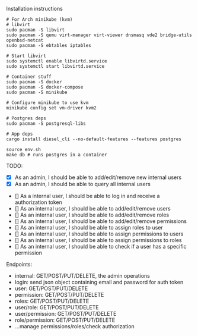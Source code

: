 Installation instructions 
```
# For Arch minikube (kvm)
# libvirt
sudo pacman -S libvirt
sudo pacman -S qemu virt-manager virt-viewer dnsmasq vde2 bridge-utils openbsd-netcat
sudo pacman -S ebtables iptables

# Start libvirt
sudo systemctl enable libvirtd.service
sudo systemctl start libvirtd.service

# Container stuff
sudo pacman -S docker
sudo pacman -S docker-compose
sudo pacman -S minikube

# Configure minikube to use kvm
minikube config set vm-driver kvm2

# Postgres deps
sudo pacman -S postgresql-libs

# App deps
cargo install diesel_cli --no-default-features --features postgres

source env.sh
make db # runs postgres in a container
```

TODO:
- [X] As an admin, I should be able to add/edit/remove new internal users
- [X] As an admin, I should be able to query all internal users
- [] As a internal user, I should be able to log in and receive a authorization token
- [] As an internal user, I should be able to add/edit/remove users
- [] As an internal user, I should be able to add/edit/remove roles
- [] As an internal user, I should be able to add/edit/remove permissions
- [] As an internal user, I should be able to assign roles to user
- [] As an internal user, I should be able to assign permissions to users
- [] As an internal user, I should be able to assign permissions to roles
- [] As an internal user, I should be able to check if a user has a specific permission

Endpoints:
- internal: GET/POST/PUT/DELETE, the admin operations
- login: send json object containing email and password for auth token
- user: GET/POST/PUT/DELETE
- permission: GET/POST/PUT/DELETE
- roles: GET/POST/PUT/DELETE
- user/role: GET/POST/PUT/DELETE 
- user/permission: GET/POST/PUT/DELETE
- role/permission: GET/POST/PUT/DELETE
-  ...manage permissions/roles/check authorization